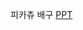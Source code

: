 피카츄 배구 [PPT](https://docs.google.com/presentation/d/1fD228SxxaFdDi9Y_vs8R4VqBknrF6doem_XRoGf4Ulo/edit#slide=id.g2f8a4a12ef4_0_60)
